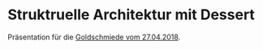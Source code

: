 # Struktruelle Architektur mit Dessert

Präsentation für die [Goldschmiede vom 27.04.2018](https://www.anderscore.com/news-detail/126-goldschmiede-anderscore/). 
